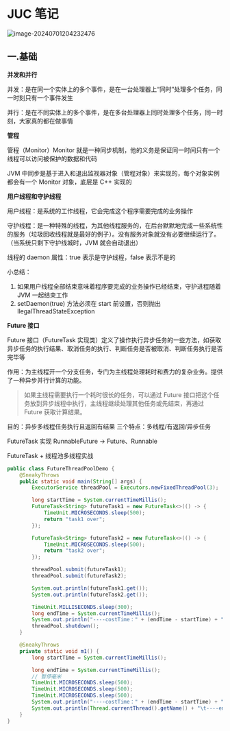 # JUC 笔记

![image-20240701204232476](https://hejiajun-img-bucket.oss-cn-wuhan-lr.aliyuncs.com/img/20240701204232.png)

## 一.基础

**并发和并行**

并发：是在同一个实体上的多个事件，是在一台处理器上“同时”处理多个任务，同一时刻只有一个事件发生

并行：是在不同实体上的多个事件，是在多台处理器上同时处理多个任务，同一时刻，大家真的都在做事情

**管程**

管程（Monitor）Monitor 就是一种同步机制，他的义务是保证同一时间只有一个线程可以访问被保护的数据和代码

JVM 中同步是基于进入和退出监视器对象（管程对象）来实现的，每个对象实例都会有一个 Monitor 对象，底层是 C++ 实现的



**用户线程和守护线程**

用户线程：是系统的工作线程，它会完成这个程序需要完成的业务操作

守护线程：是一种特殊的线程，为其他线程服务的，在后台默默地完成一些系统性的服务（垃圾回收线程就是最好的例子）。没有服务对象就没有必要继续运行了。（当系统只剩下守护线城时，JVM 就会自动退出）

线程的 daemon 属性：true 表示是守护线程，false 表示不是的

小总结：

1. 如果用户线程全部结束意味着程序要完成的业务操作已经结束，守护进程随着 JVM 一起结束工作
2. setDaemon(true) 方法必须在 start 前设置，否则抛出 llegalThreadStateException



**Future 接口**

Future 接口（FutureTask 实现类）定义了操作执行异步任务的一些方法，如获取异步任务的执行结果、取消任务的执行、判断任务是否被取消、判断任务执行是否完毕等

作用：为主线程开一个分支任务，专门为主线程处理耗时和费力的复杂业务。提供了一种异步并行计算的功能。

> 如果主线程需要执行一个耗时很长的任务，可以通过 Future 接口把这个任务放到异步线程中执行，主线程继续处理其他任务或先结束，再通过 Future 获取计算结果。

目的：异步多线程任务执行且返回有结果  三个特点：多线程/有返回/异步任务



FutureTask 实现 RunnableFuture -> Future、Runnable



FutureTask + 线程池多线程实战

```java
public class FutureThreadPoolDemo {
    @SneakyThrows
    public static void main(String[] args) {
        ExecutorService threadPool = Executors.newFixedThreadPool(3);

        long startTime = System.currentTimeMillis();
        FutureTask<String> futureTask1 = new FutureTask<>(() -> {
            TimeUnit.MICROSECONDS.sleep(500);
            return "task1 over";
        });

        FutureTask<String> futureTask2 = new FutureTask<>(() -> {
            TimeUnit.MICROSECONDS.sleep(500);
            return "task2 over";
        });

        threadPool.submit(futureTask1);
        threadPool.submit(futureTask2);

        System.out.println(futureTask1.get());
        System.out.println(futureTask2.get());

        TimeUnit.MILLISECONDS.sleep(300);
        long endTime = System.currentTimeMillis();
        System.out.println("----costTime：" + (endTime - startTime) + "ms");
        threadPool.shutdown();
    }

    @SneakyThrows
    private static void m1() {
        long startTime = System.currentTimeMillis();

        long endTime = System.currentTimeMillis();
        // 暂停毫米
        TimeUnit.MICROSECONDS.sleep(500);
        TimeUnit.MICROSECONDS.sleep(500);
        TimeUnit.MICROSECONDS.sleep(500);
        System.out.println("----costTime：" + (endTime - startTime) + "ms");
        System.out.println(Thread.currentThread().getName() + "\t----end");
    }
}

```

